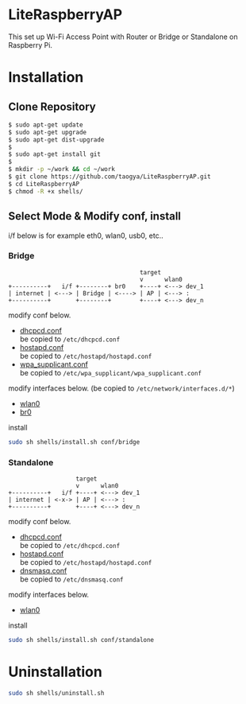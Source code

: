 # LiteRaspberryAP
This set up Wi-Fi Access Point with Router or Bridge or Standalone on Raspberry Pi.

# Installation
## Clone Repository
```sh
$ sudo apt-get update
$ sudo apt-get upgrade
$ sudo apt-get dist-upgrade
$ 
$ sudo apt-get install git
$ 
$ mkdir -p ~/work && cd ~/work
$ git clone https://github.com/taogya/LiteRaspberryAP.git
$ cd LiteRaspberryAP
$ chmod -R +x shells/
```

## Select Mode & Modify conf, install
i/f below is for example eth0, wlan0, usb0, etc..
### Bridge
```
                                     target
                                     v      wlan0
+----------+   i/f +--------+ br0    +----+ <---> dev_1
| internet | <---> | Bridge | <----> | AP | <---> :
+----------+       +--------+        +----+ <---> dev_n
```
modify conf below.
  - [dhcpcd.conf](conf/bridge/dhcpcd.conf)  
    be copied to `/etc/dhcpcd.conf`
  - [hostapd.conf](conf/bridge/hostapd.conf)  
    be copied to `/etc/hostapd/hostapd.conf`
  - [wpa_supplicant.conf](conf/bridge/wpa_supplicant.conf)  
    be copied to `/etc/wpa_supplicant/wpa_supplicant.conf`

modify interfaces below. (be copied to `/etc/network/interfaces.d/*`)
  - [wlan0](conf/bridge/interfaces/wlan0)
  - [br0](conf/bridge/interfaces/br0)

install
```sh
sudo sh shells/install.sh conf/bridge
```

### Standalone
```
                   target
                   v      wlan0
+----------+   i/f +----+ <---> dev_1
| internet | <-x-> | AP | <---> :
+----------+       +----+ <---> dev_n
```
modify conf below.
  - [dhcpcd.conf](conf/standalone/dhcpcd.conf)  
    be copied to `/etc/dhcpcd.conf`
  - [hostapd.conf](conf/standalone/hostapd.conf)  
    be copied to `/etc/hostapd/hostapd.conf`
  - [dnsmasq.conf](conf/standalone/dnsmasq.conf)  
    be copied to `/etc/dnsmasq.conf`

modify interfaces below.
  - [wlan0](conf/standalone/interfaces/wlan0)

install
```sh
sudo sh shells/install.sh conf/standalone
```

# Uninstallation
```sh
sudo sh shells/uninstall.sh
```
